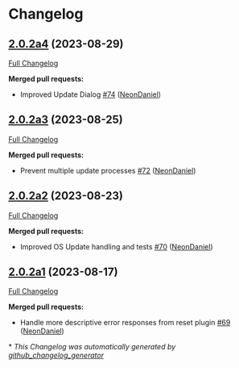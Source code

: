 # Changelog

## [2.0.2a4](https://github.com/NeonGeckoCom/skill-update/tree/2.0.2a4) (2023-08-29)

[Full Changelog](https://github.com/NeonGeckoCom/skill-update/compare/2.0.2a3...2.0.2a4)

**Merged pull requests:**

- Improved Update Dialog [\#74](https://github.com/NeonGeckoCom/skill-update/pull/74) ([NeonDaniel](https://github.com/NeonDaniel))

## [2.0.2a3](https://github.com/NeonGeckoCom/skill-update/tree/2.0.2a3) (2023-08-25)

[Full Changelog](https://github.com/NeonGeckoCom/skill-update/compare/2.0.2a2...2.0.2a3)

**Merged pull requests:**

- Prevent multiple update processes [\#72](https://github.com/NeonGeckoCom/skill-update/pull/72) ([NeonDaniel](https://github.com/NeonDaniel))

## [2.0.2a2](https://github.com/NeonGeckoCom/skill-update/tree/2.0.2a2) (2023-08-23)

[Full Changelog](https://github.com/NeonGeckoCom/skill-update/compare/2.0.2a1...2.0.2a2)

**Merged pull requests:**

- Improved OS Update handling and tests [\#70](https://github.com/NeonGeckoCom/skill-update/pull/70) ([NeonDaniel](https://github.com/NeonDaniel))

## [2.0.2a1](https://github.com/NeonGeckoCom/skill-update/tree/2.0.2a1) (2023-08-17)

[Full Changelog](https://github.com/NeonGeckoCom/skill-update/compare/2.0.1...2.0.2a1)

**Merged pull requests:**

- Handle more descriptive error responses from reset plugin [\#69](https://github.com/NeonGeckoCom/skill-update/pull/69) ([NeonDaniel](https://github.com/NeonDaniel))



\* *This Changelog was automatically generated by [github_changelog_generator](https://github.com/github-changelog-generator/github-changelog-generator)*
